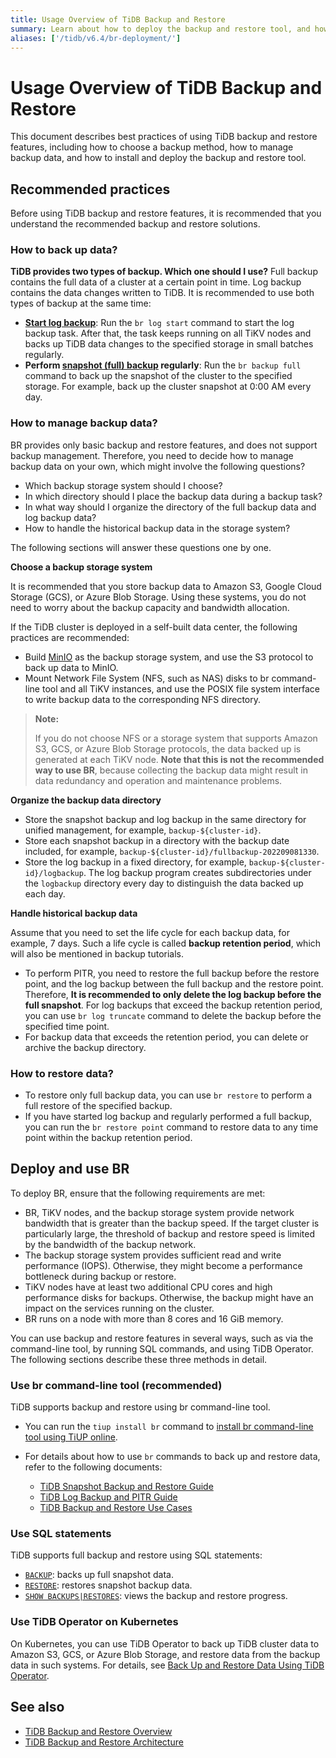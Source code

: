 ```yaml
---
title: Usage Overview of TiDB Backup and Restore
summary: Learn about how to deploy the backup and restore tool, and how to use it to back up and restore a TiDB cluster.
aliases: ['/tidb/v6.4/br-deployment/']
---
```


# Usage Overview of TiDB Backup and Restore

This document describes best practices of using TiDB backup and restore features, including how to choose a backup method, how to manage backup data, and how to install and deploy the backup and restore tool.

## Recommended practices

Before using TiDB backup and restore features, it is recommended that you understand the recommended backup and restore solutions.

### How to back up data?

**TiDB provides two types of backup. Which one should I use?** Full backup contains the full data of a cluster at a certain point in time. Log backup contains the data changes written to TiDB. It is recommended to use both types of backup at the same time:

- **[Start log backup](/br/br-pitr-guide.md#start-log-backup)**: Run the `br log start` command to start the log backup task. After that, the task keeps running on all TiKV nodes and backs up TiDB data changes to the specified storage in small batches regularly.
- **Perform [snapshot (full) backup](/br/br-snapshot-guide.md#back-up-cluster-snapshots) regularly**: Run the `br backup full` command to back up the snapshot of the cluster to the specified storage. For example, back up the cluster snapshot at 0:00 AM every day.

### How to manage backup data?

BR provides only basic backup and restore features, and does not support backup management. Therefore, you need to decide how to manage backup data on your own, which might involve the following questions?

* Which backup storage system should I choose?
* In which directory should I place the backup data during a backup task?
* In what way should I organize the directory of the full backup data and log backup data?
* How to handle the historical backup data in the storage system?

The following sections will answer these questions one by one.

**Choose a backup storage system**

It is recommended that you store backup data to Amazon S3, Google Cloud Storage (GCS), or Azure Blob Storage. Using these systems, you do not need to worry about the backup capacity and bandwidth allocation.

If the TiDB cluster is deployed in a self-built data center, the following practices are recommended:

* Build [MinIO](https://docs.min.io/docs/minio-quickstart-guide.html) as the backup storage system, and use the S3 protocol to back up data to MinIO.
* Mount Network File System (NFS, such as NAS) disks to br command-line tool and all TiKV instances, and use the POSIX file system interface to write backup data to the corresponding NFS directory.

> **Note:**
>
> If you do not choose NFS or a storage system that supports Amazon S3, GCS, or Azure Blob Storage protocols, the data backed up is generated at each TiKV node. **Note that this is not the recommended way to use BR**, because collecting the backup data might result in data redundancy and operation and maintenance problems.

**Organize the backup data directory**

* Store the snapshot backup and log backup in the same directory for unified management, for example, `backup-${cluster-id}`.
* Store each snapshot backup in a directory with the backup date included, for example, `backup-${cluster-id}/fullbackup-202209081330`.
* Store the log backup in a fixed directory, for example, `backup-${cluster-id}/logbackup`. The log backup program creates subdirectories under the `logbackup` directory every day to distinguish the data backed up each day.

**Handle historical backup data**

Assume that you need to set the life cycle for each backup data, for example, 7 days. Such a life cycle is called **backup retention period**, which will also be mentioned in backup tutorials.

* To perform PITR, you need to restore the full backup before the restore point, and the log backup between the full backup and the restore point. Therefore, **It is recommended to only delete the log backup before the full snapshot**. For log backups that exceed the backup retention period, you can use `br log truncate` command to delete the backup before the specified time point.
* For backup data that exceeds the retention period, you can delete or archive the backup directory.

### How to restore data?

- To restore only full backup data, you can use `br restore` to perform a full restore of the specified backup.
- If you have started log backup and regularly performed a full backup, you can run the `br restore point` command to restore data to any time point within the backup retention period.

## Deploy and use BR

To deploy BR, ensure that the following requirements are met:

- BR, TiKV nodes, and the backup storage system provide network bandwidth that is greater than the backup speed. If the target cluster is particularly large, the threshold of backup and restore speed is limited by the bandwidth of the backup network.
- The backup storage system provides sufficient read and write performance (IOPS). Otherwise, they might become a performance bottleneck during backup or restore.
- TiKV nodes have at least two additional CPU cores and high performance disks for backups. Otherwise, the backup might have an impact on the services running on the cluster.
- BR runs on a node with more than 8 cores and 16 GiB memory.

You can use backup and restore features in several ways, such as via the command-line tool, by running SQL commands, and using TiDB Operator. The following sections describe these three methods in detail.

### Use br command-line tool (recommended)

TiDB supports backup and restore using br command-line tool.

* You can run the `tiup install br` command to [install br command-line tool using TiUP online](/migration-tools.md#install-tools-using-tiup).
* For details about how to use `br` commands to back up and restore data, refer to the following documents:

    * [TiDB Snapshot Backup and Restore Guide](/br/br-snapshot-guide.md)
    * [TiDB Log Backup and PITR Guide](/br/br-pitr-guide.md)
    * [TiDB Backup and Restore Use Cases](/br/backup-and-restore-use-cases.md)

### Use SQL statements

TiDB supports full backup and restore using SQL statements:

- [`BACKUP`](/sql-statements/sql-statement-backup.md): backs up full snapshot data.
- [`RESTORE`](/sql-statements/sql-statement-restore.md): restores snapshot backup data.
- [`SHOW BACKUPS|RESTORES`](/sql-statements/sql-statement-show-backups.md): views the backup and restore progress.

### Use TiDB Operator on Kubernetes

On Kubernetes, you can use TiDB Operator to back up TiDB cluster data to Amazon S3, GCS, or Azure Blob Storage, and restore data from the backup data in such systems. For details, see [Back Up and Restore Data Using TiDB Operator](https://docs.pingcap.com/tidb-in-kubernetes/stable/backup-restore-overview).

## See also

- [TiDB Backup and Restore Overview](/br/backup-and-restore-overview.md)
- [TiDB Backup and Restore Architecture](/br/backup-and-restore-design.md)
